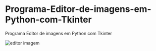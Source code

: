 # Programa-Editor-de-imagens-em-Python-com-Tkinter
Programa Editor de imagens em Python com Tkinter

![editor imagem](https://github.com/user-attachments/assets/074c5883-1fe5-496e-9b38-dc2b5925ac84)
